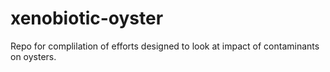 # xenobiotic-oyster

Repo for complilation of efforts designed to look at impact of contaminants on oysters.
